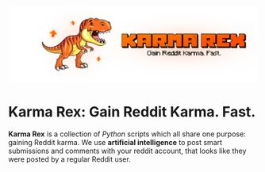 ![Karma Rex Banner](/assets/karma-rex-banner-glow.png)

# Karma Rex: Gain Reddit Karma. Fast.

**Karma Rex** is a collection of _Python_ scripts which all share one purpose: gaining Reddit karma. We use **artificial intelligence** to post smart submissions and comments with your reddit account, that looks like they were posted by a regular Reddit user.
